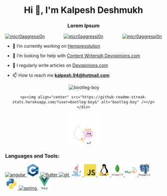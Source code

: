 <h1 align="center">Hi 👋, I'm Kalpesh Deshmukh</h1>
<h3 align="center">Lorem Ipsum</h3>



<div style="display: flex; justify-content: space-between;">
  <a href="https://twitter.com/micr0aggressi0n" target="blank"><img src="https://img.shields.io/twitter/follow/micr0aggressi0n?logo=twitter&style=for-the-badge" alt="micr0aggressi0n" /></a>
  <a href="https://linkedin.com/in/kalpesh-deshmukh-054257168" target="blank"><img src="https://img.shields.io/twitter/follow/kalpesh deshmukh?logo=linkedin&style=for-the-badge" alt="micr0aggressi0n" /></a>
  <a href="https://www.hackerrank.com/badmofo" target="blank"><img src="https://img.shields.io/twitter/follow/kalpesh?logo=hackerrank&style=for-the-badge" alt="micr0aggressi0n" /></a>
</div>

- 🔭 I’m currently working on [Hemprevolution](www.hemprevolution.org)

- 🤝 I’m looking for help with [Content Writers@ Devopinions.com](www.devopinions.com)

- 📝 I regularly write articles on [Devopinions.com](devopinions.com)

- 📫 How to reach me **kalpesh.94@hotmail.com**

<div align="center">
    <p>&nbsp;<img align="center" src="https://github-readme-stats.vercel.app/api?username=bootleg-boy&show_icons=true&locale=en" alt="bootleg-boy" /></p>
    
    <p><img align="center" src="https://github-readme-streak-stats.herokuapp.com/?user=bootleg-boy&" alt="bootleg-boy" /></p>
    </div>
    

<div align="center">
    <img alt="Coding" width="100" src= "source.gif">
    </div>
<h3 align="left">Languages and Tools:</h3>
<p align="left"> <a href="https://angular.io" target="_blank" rel="noreferrer"> <img src="https://angular.io/assets/images/logos/angular/angular.svg" alt="angular" width="40" height="40"/> </a> <a href="https://www.w3schools.com/cpp/" target="_blank" rel="noreferrer"> <img src="https://raw.githubusercontent.com/devicons/devicon/master/icons/cplusplus/cplusplus-original.svg" alt="cplusplus" width="40" height="40"/> </a> <a href="https://flutter.dev" target="_blank" rel="noreferrer"> <img src="https://www.vectorlogo.zone/logos/flutterio/flutterio-icon.svg" alt="flutter" width="40" height="40"/> </a> <a href="https://git-scm.com/" target="_blank" rel="noreferrer"> <img src="https://www.vectorlogo.zone/logos/git-scm/git-scm-icon.svg" alt="git" width="40" height="40"/> </a> <a href="https://www.java.com" target="_blank" rel="noreferrer"> <img src="https://raw.githubusercontent.com/devicons/devicon/master/icons/java/java-original.svg" alt="java" width="40" height="40"/> </a> <a href="https://developer.mozilla.org/en-US/docs/Web/JavaScript" target="_blank" rel="noreferrer"> <img src="https://raw.githubusercontent.com/devicons/devicon/master/icons/javascript/javascript-original.svg" alt="javascript" width="40" height="40"/> </a> <a href="https://www.linux.org/" target="_blank" rel="noreferrer"> <img src="https://raw.githubusercontent.com/devicons/devicon/master/icons/linux/linux-original.svg" alt="linux" width="40" height="40"/> </a> <a href="https://www.mongodb.com/" target="_blank" rel="noreferrer"> <img src="https://raw.githubusercontent.com/devicons/devicon/master/icons/mongodb/mongodb-original-wordmark.svg" alt="mongodb" width="40" height="40"/> </a> <a href="https://www.mysql.com/" target="_blank" rel="noreferrer"> <img src="https://raw.githubusercontent.com/devicons/devicon/master/icons/mysql/mysql-original-wordmark.svg" alt="mysql" width="40" height="40"/> </a> <a href="https://www.postgresql.org" target="_blank" rel="noreferrer"> <img src="https://raw.githubusercontent.com/devicons/devicon/master/icons/postgresql/postgresql-original-wordmark.svg" alt="postgresql" width="40" height="40"/> </a> <a href="https://www.python.org" target="_blank" rel="noreferrer"> <img src="https://raw.githubusercontent.com/devicons/devicon/master/icons/python/python-original.svg" alt="python" width="40" height="40"/> </a> <a href="https://spring.io/" target="_blank" rel="noreferrer"> <img src="https://www.vectorlogo.zone/logos/springio/springio-icon.svg" alt="spring" width="40" height="40"/> </a> <a href="https://vuejs.org/" target="_blank" rel="noreferrer"> <img src="https://raw.githubusercontent.com/devicons/devicon/master/icons/vuejs/vuejs-original-wordmark.svg" alt="vuejs" width="40" height="40"/> </a> </p>
